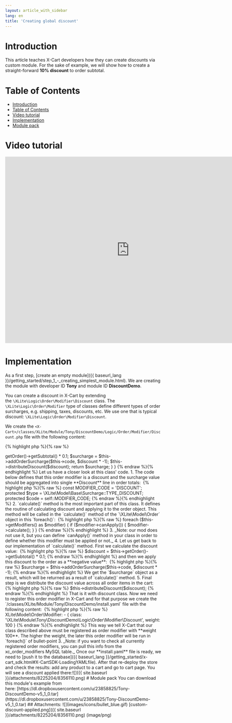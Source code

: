 ```yaml
---
layout: article_with_sidebar
lang: en
title: 'Creating global discount'
---
```

# Introduction

This article teaches X-Cart developers how they can create discounts via custom module. For the sake of example, we will show how to create a straight-forward **10% discount** to order subtotal.

# Table of Contents

*   [Introduction](#introduction)
*   [Table of Contents](#table-of-contents)
*   [Video tutorial](#video-tutorial)
*   [Implementation](#implementation)
*   [Module pack](#module-pack)

# Video tutorial

<iframe class="youtube-player" type="text/html" style="width: 800px; height: 600px" src="http://www.youtube.com/embed/OmskLxiaweM" frameborder="0"></iframe>

# Implementation

As a first step, [create an empty module]({{ baseurl_lang }}/getting_started/step_1_-_creating_simplest_module.html). We are creating the module with developer ID **Tony** and module ID **DiscountDemo**.

You can create a discount in X-Cart by extending the `\XLite\Logic\Order\Modifier\Discount` class. The `\XLite\Logic\Order\Modifier` type of classes define different types of order surcharges, e.g. shipping, taxes, discounts, etc. We use one that is typical discount: `\XLite\Logic\Order\Modifier\Discount`.

We create the `<X-Cart>/classes/XLite/Module/Tony/DiscountDemo/Logic/Order/Modifier/Discount.php` file with the following content: 

{% highlight php %}{% raw %}
<?php

namespace XLite\Module\Tony\DiscountDemo\Logic\Order\Modifier;

class Discount extends \XLite\Logic\Order\Modifier\Discount
{
    const MODIFIER_CODE = 'DISCOUNT';

    protected $type = \XLite\Model\Base\Surcharge::TYPE_DISCOUNT;

    protected $code = self::MODIFIER_CODE;

    public function calculate()
    {
        $surcharge = null;
        $discount = $this->getOrder()->getSubtotal() * 0.1;
        $surcharge = $this->addOrderSurcharge($this->code, $discount * -1);
        $this->distributeDiscount($discount);
        return $surcharge;
    }
}
{% endraw %}{% endhighlight %}

Let us have a closer look at this class' code.

1.  The code below defines that this order modifier is a discount and the surcharge value should be aggregated into single **Discount** line in order totals: 

    {% highlight php %}{% raw %}
        const MODIFIER_CODE = 'DISCOUNT';

        protected $type = \XLite\Model\Base\Surcharge::TYPE_DISCOUNT;

        protected $code = self::MODIFIER_CODE;
    {% endraw %}{% endhighlight %}
2.  `calculate()` method is the most important part of this class. It defines the routine of calculating discount and applying it to the order object. This method will be called in the `calculate()` method of the `\XLite\Model\Order` object in this `foreach()`: 

    {% highlight php %}{% raw %}
            foreach ($this->getModifiers() as $modifier) {
                if ($modifier->canApply()) {
                    $modifier->calculate();
                }
            }
    {% endraw %}{% endhighlight %}
3.  _Note: our mod does not use it, but you can define `canApply()` method in your class in order to define whether this modifier must be applied or not._
4.  Let us get back to our implementation of `calculate()` method. First we calculate the discount value: 

    {% highlight php %}{% raw %}
    $discount = $this->getOrder()->getSubtotal() * 0.1;
    {% endraw %}{% endhighlight %}

    and then we apply this discount to the order as a **negative value**: 

    {% highlight php %}{% raw %}
    $surcharge = $this->addOrderSurcharge($this->code, $discount * -1);
    {% endraw %}{% endhighlight %}

    We get the `$surcharge` object as a result, which will be returned as a result of `calculate()` method.

5.  Final step is we distribute the discount value across all order items in the cart: 

    {% highlight php %}{% raw %}
    $this->distributeDiscount($discount);
    {% endraw %}{% endhighlight %}

That is it with discount class.

Now we need to register this order modifier in X-Cart and for that purpose we create the `<X-Cart>/classes/XLite/Module/Tony/DiscountDemo/install.yaml` file with the following content: 

{% highlight php %}{% raw %}
XLite\Model\Order\Modifier:
  - { class: '\XLite\Module\Tony\DiscountDemo\Logic\Order\Modifier\Discount', weight: 100 }
{% endraw %}{% endhighlight %}

This way we tell X-Cart that our class described above must be registered as order modifier with **weight 100**. The higher the weight, the later this order modifier will be run in `foreach()` of bullet-point 3.

_Note: if you want to check all currently registered order modifiers, you can pull this info from the xc_order_modifiers MySQL table._

Once our **install.yaml** file is ready, we need to [push it to the database]({{ baseurl_lang }}/getting_started/x-cart_sdk.html#X-CartSDK-LoadingYAMLfile). After that re-deploy the store and check the results: add any product to a cart and go to cart page. You will see a discount applied there:![]({{ site.baseurl }}/attachments/8225204/8356110.png)

# Module pack

You can download this module's example from here: [https://dl.dropboxusercontent.com/u/23858825/Tony-DiscountDemo-v5_1_0.tar](https://dl.dropboxusercontent.com/u/23858825/Tony-DiscountDemo-v5_1_0.tar)

## Attachments:

![](images/icons/bullet_blue.gif) [custom-discount-applied.png]({{ site.baseurl }}/attachments/8225204/8356110.png) (image/png)